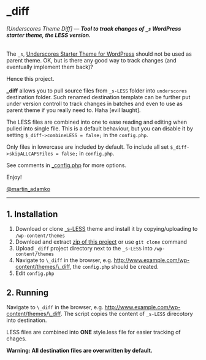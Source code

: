 \_diff
======

###### \[Underscores Theme Diff\] — ***Tool to track changes of `_s` WordPress starter theme, the LESS version.***

The `_s`, [Underscores Starter Theme for WordPress](underscores.me) should not be used as parent theme. OK, but is there any good way to track changes (and eventually implement them back)?

Hence this project.

**\_diff** allows you to pull source files from `_s-LESS` folder into `underscores` destination folder. Such renamed destination template can be further put under version controll to track changes in batches and even to use as parent theme if you really need to. Haha \[evil laught\].

The LESS files are combined into one to ease reading and editing when pulled into single file. This is a default behaviour, but you can disable it by setting `$_diff->combineLESS = false;` in the `config.php`.

Only files in lowercase are included by default. To include all set `$_diff->skipALLCAPSFiles = false;` in `config.php`.

See comments in [_config.php](_config.php) for more options.

Enjoy!

[@martin_adamko](https://twitter.com/martin_adamko)

---


## 1. Installation

1. Download or clone [_s-LESS](https://github.com/mrpritchett/_s-LESS) theme and install it by copying/uploading to `/wp-content/themes`
1. Download and extract [zip of this project](../../archive/develop.zip) or use `git clone` command
1. Upload `_diff` project directory next to the `_s-LESS` into `/wp-content/themes`
1. Navigate to `\_diff` in the browser, e.g. <http://www.example.com/wp-content/themes/\_diff>, the `config.php` should be created.
1. Edit `config.php`

## 2. Running

Navigate to `\_diff` in the browser, e.g. <http://www.example.com/wp-content/themes/\_diff>. The script copies the content of `_s-LESS` direcotory into destination.

LESS files are combined into **ONE** style.less file for easier tracking of chages.

**Warning: All destination files are overwritten by default.**